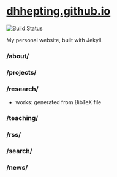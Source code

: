 # [dhhepting.github.io](https://dhhepting.github.io)

[![Build Status](https://travis-ci.org/dhhepting/dhhepting.github.io.svg?branch=master)](https://travis-ci.org/dhhepting/dhhepting.github.io)

My personal website, built with Jekyll.

### /about/

### /projects/

### /research/

* works: generated from BibTeX file

### /teaching/

### /rss/

### /search/

### /news/
